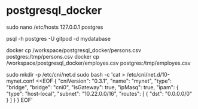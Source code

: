 # postgresql_docker

sudo nano /etc/hosts
127.0.0.1 postgres

psql -h postgres -U gitpod -d mydatabase

docker cp /workspace/postgresql_docker/persons.csv postgres:/tmp/persons.csv
docker cp /workspace/postgresql_docker/employes.csv postgres:/tmp/employes.csv


sudo mkdir -p /etc/cni/net.d
sudo bash -c 'cat > /etc/cni/net.d/10-mynet.conf <<EOF
{
  "cniVersion": "0.3.1",
  "name": "mynet",
  "type": "bridge",
  "bridge": "cni0",
  "isGateway": true,
  "ipMasq": true,
  "ipam": {
    "type": "host-local",
    "subnet": "10.22.0.0/16",
    "routes": [
      { "dst": "0.0.0.0/0" }
    ]
  }
}
EOF'